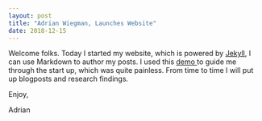 ```yaml
---
layout: post
title: "Adrian Wiegman, Launches Website"
date: 2018-12-15
---
```


Welcome folks. Today I started my website, which is powered by [Jekyll](http://jekyllrb.com), I can use Markdown to author my posts. I used this [demo ](http://jmcglone.com/guides/github-pages/) to guide me through the start up, which was quite painless. From time to time I will put up blogposts and research findings.

Enjoy,

Adrian

